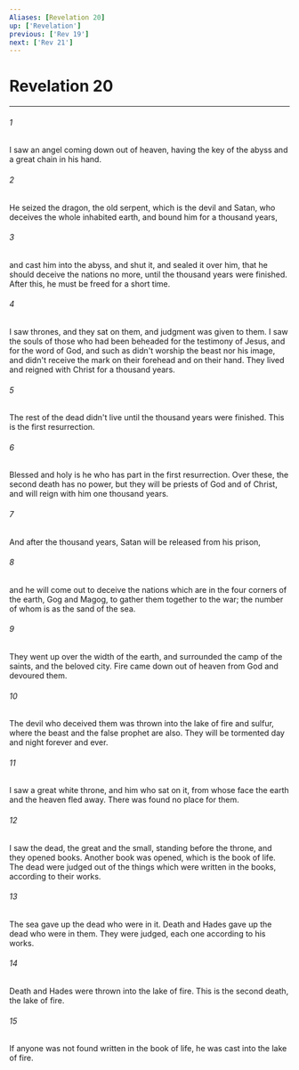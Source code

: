 ```yaml
---
Aliases: [Revelation 20]
up: ['Revelation']
previous: ['Rev 19']
next: ['Rev 21']
---
```

# Revelation 20
***





###### 1 

I saw an angel coming down out of heaven, having the key of the abyss and a great chain in his hand. 



###### 2 

He seized the dragon, the old serpent, which is the devil and Satan, who deceives the whole inhabited earth, and bound him for a thousand years, 



###### 3 

and cast him into the abyss, and shut it, and sealed it over him, that he should deceive the nations no more, until the thousand years were finished. After this, he must be freed for a short time. 



###### 4 

I saw thrones, and they sat on them, and judgment was given to them. I saw the souls of those who had been beheaded for the testimony of Jesus, and for the word of God, and such as didn't worship the beast nor his image, and didn't receive the mark on their forehead and on their hand. They lived and reigned with Christ for a thousand years. 



###### 5 

The rest of the dead didn't live until the thousand years were finished. This is the first resurrection. 



###### 6 

Blessed and holy is he who has part in the first resurrection. Over these, the second death has no power, but they will be priests of God and of Christ, and will reign with him one thousand years. 



###### 7 

And after the thousand years, Satan will be released from his prison, 



###### 8 

and he will come out to deceive the nations which are in the four corners of the earth, Gog and Magog, to gather them together to the war; the number of whom is as the sand of the sea. 



###### 9 

They went up over the width of the earth, and surrounded the camp of the saints, and the beloved city. Fire came down out of heaven from God and devoured them. 



###### 10 

The devil who deceived them was thrown into the lake of fire and sulfur, where the beast and the false prophet are also. They will be tormented day and night forever and ever. 



###### 11 

I saw a great white throne, and him who sat on it, from whose face the earth and the heaven fled away. There was found no place for them. 



###### 12 

I saw the dead, the great and the small, standing before the throne, and they opened books. Another book was opened, which is the book of life. The dead were judged out of the things which were written in the books, according to their works. 



###### 13 

The sea gave up the dead who were in it. Death and Hades gave up the dead who were in them. They were judged, each one according to his works. 



###### 14 

Death and Hades were thrown into the lake of fire. This is the second death, the lake of fire. 



###### 15 

If anyone was not found written in the book of life, he was cast into the lake of fire.

